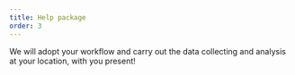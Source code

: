 ```yaml
---
title: Help package
order: 3
---
```


We will adopt your workflow and carry out the data collecting and analysis at your location, with you present!
